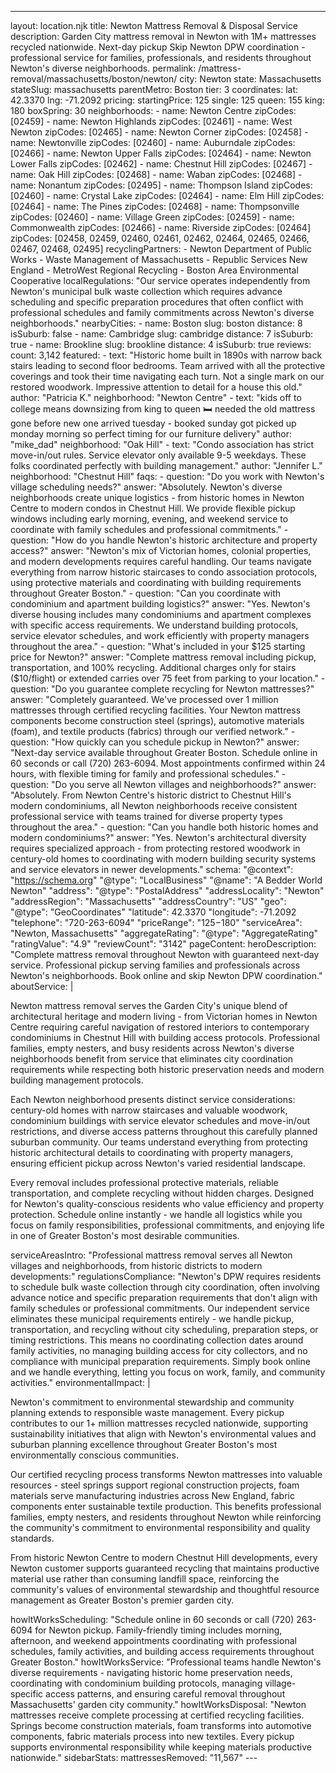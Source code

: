 ---
layout: location.njk
title: Newton Mattress Removal & Disposal Service
description: Garden City mattress removal in Newton with 1M+ mattresses recycled nationwide. Next-day pickup Skip Newton DPW coordination - professional service for families, professionals, and residents throughout Newton's diverse neighborhoods.
permalink: /mattress-removal/massachusetts/boston/newton/
city: Newton state: Massachusetts stateSlug: massachusetts parentMetro: Boston tier: 3 coordinates: lat: 42.3370 lng: -71.2092 pricing: startingPrice: 125 single: 125 queen: 155 king: 180 boxSpring: 30 neighborhoods: - name: Newton Centre zipCodes: [02459] - name: Newton Highlands zipCodes: [02461] - name: West Newton zipCodes: [02465] - name: Newton Corner zipCodes: [02458] - name: Newtonville zipCodes: [02460] - name: Auburndale zipCodes: [02466] - name: Newton Upper Falls zipCodes: [02464] - name: Newton Lower Falls zipCodes: [02462] - name: Chestnut Hill zipCodes: [02467] - name: Oak Hill zipCodes: [02468] - name: Waban zipCodes: [02468] - name: Nonantum zipCodes: [02495] - name: Thompson Island zipCodes: [02460] - name: Crystal Lake zipCodes: [02464] - name: Elm Hill zipCodes: [02464] - name: The Pines zipCodes: [02468] - name: Thompsonville zipCodes: [02460] - name: Village Green zipCodes: [02459] - name: Commonwealth zipCodes: [02466] - name: Riverside zipCodes: [02464] zipCodes: [02458, 02459, 02460, 02461, 02462, 02464, 02465, 02466, 02467, 02468, 02495] recyclingPartners: - Newton Department of Public Works - Waste Management of Massachusetts - Republic Services New England - MetroWest Regional Recycling - Boston Area Environmental Cooperative localRegulations: "Our service operates independently from Newton's municipal bulk waste collection which requires advance scheduling and specific preparation procedures that often conflict with professional schedules and family commitments across Newton's diverse neighborhoods." nearbyCities: - name: Boston slug: boston distance: 8 isSuburb: false - name: Cambridge slug: cambridge distance: 7 isSuburb: true - name: Brookline slug: brookline distance: 4 isSuburb: true reviews: count: 3,142 featured: - text: "Historic home built in 1890s with narrow back stairs leading to second floor bedrooms. Team arrived with all the protective coverings and took their time navigating each turn. Not a single mark on our restored woodwork. Impressive attention to detail for a house this old." author: "Patricia K." neighborhood: "Newton Centre" - text: "kids off to college means downsizing from king to queen 🛏️ needed the old mattress gone before new one arrived tuesday - booked sunday got picked up monday morning so perfect timing for our furniture delivery" author: "mike_dad" neighborhood: "Oak Hill" - text: "Condo association has strict move-in/out rules. Service elevator only available 9-5 weekdays. These folks coordinated perfectly with building management." author: "Jennifer L." neighborhood: "Chestnut Hill" faqs: - question: "Do you work with Newton's village scheduling needs?" answer: "Absolutely. Newton's diverse neighborhoods create unique logistics - from historic homes in Newton Centre to modern condos in Chestnut Hill. We provide flexible pickup windows including early morning, evening, and weekend service to coordinate with family schedules and professional commitments." - question: "How do you handle Newton's historic architecture and property access?" answer: "Newton's mix of Victorian homes, colonial properties, and modern developments requires careful handling. Our teams navigate everything from narrow historic staircases to condo association protocols, using protective materials and coordinating with building requirements throughout Greater Boston." - question: "Can you coordinate with condominium and apartment building logistics?" answer: "Yes. Newton's diverse housing includes many condominiums and apartment complexes with specific access requirements. We understand building protocols, service elevator schedules, and work efficiently with property managers throughout the area." - question: "What's included in your $125 starting price for Newton?" answer: "Complete mattress removal including pickup, transportation, and 100% recycling. Additional charges only for stairs ($10/flight) or extended carries over 75 feet from parking to your location." - question: "Do you guarantee complete recycling for Newton mattresses?" answer: "Completely guaranteed. We've processed over 1 million mattresses through certified recycling facilities. Your Newton mattress components become construction steel (springs), automotive materials (foam), and textile products (fabrics) through our verified network." - question: "How quickly can you schedule pickup in Newton?" answer: "Next-day service available throughout Greater Boston. Schedule online in 60 seconds or call (720) 263-6094. Most appointments confirmed within 24 hours, with flexible timing for family and professional schedules." - question: "Do you serve all Newton villages and neighborhoods?" answer: "Absolutely. From Newton Centre's historic district to Chestnut Hill's modern condominiums, all Newton neighborhoods receive consistent professional service with teams trained for diverse property types throughout the area." - question: "Can you handle both historic homes and modern condominiums?" answer: "Yes. Newton's architectural diversity requires specialized approach - from protecting restored woodwork in century-old homes to coordinating with modern building security systems and service elevators in newer developments." schema: "@context": "https://schema.org" "@type": "LocalBusiness" "@name": "A Bedder World Newton" "address": "@type": "PostalAddress" "addressLocality": "Newton" "addressRegion": "Massachusetts" "addressCountry": "US" "geo": "@type": "GeoCoordinates" "latitude": 42.3370 "longitude": -71.2092 "telephone": "720-263-6094" "priceRange": "$125-$180" "serviceArea": "Newton, Massachusetts" "aggregateRating": "@type": "AggregateRating" "ratingValue": "4.9" "reviewCount": "3142" pageContent: heroDescription: "Complete mattress removal throughout Newton with guaranteed next-day service. Professional pickup serving families and professionals across Newton's neighborhoods. Book online and skip Newton DPW coordination." aboutService: | <p>Newton mattress removal serves the Garden City's unique blend of architectural heritage and modern living - from Victorian homes in Newton Centre requiring careful navigation of restored interiors to contemporary condominiums in Chestnut Hill with building access protocols. Professional families, empty nesters, and busy residents across Newton's diverse neighborhoods benefit from service that eliminates city coordination requirements while respecting both historic preservation needs and modern building management protocols.</p> <p>Each Newton neighborhood presents distinct service considerations: century-old homes with narrow staircases and valuable woodwork, condominium buildings with service elevator schedules and move-in/out restrictions, and diverse access patterns throughout this carefully planned suburban community. Our teams understand everything from protecting historic architectural details to coordinating with property managers, ensuring efficient pickup across Newton's varied residential landscape.</p> <p>Every removal includes professional protective materials, reliable transportation, and complete recycling without hidden charges. Designed for Newton's quality-conscious residents who value efficiency and property protection. Schedule online instantly - we handle all logistics while you focus on family responsibilities, professional commitments, and enjoying life in one of Greater Boston's most desirable communities.</p> serviceAreasIntro: "Professional mattress removal serves all Newton villages and neighborhoods, from historic districts to modern developments:" regulationsCompliance: "Newton's DPW requires residents to schedule bulk waste collection through city coordination, often involving advance notice and specific preparation requirements that don't align with family schedules or professional commitments. Our independent service eliminates these municipal requirements entirely - we handle pickup, transportation, and recycling without city scheduling, preparation steps, or timing restrictions. This means no coordinating collection dates around family activities, no managing building access for city collectors, and no compliance with municipal preparation requirements. Simply book online and we handle everything, letting you focus on work, family, and community activities." environmentalImpact: | <p>Newton's commitment to environmental stewardship and community planning extends to responsible waste management. Every pickup contributes to our 1+ million mattresses recycled nationwide, supporting sustainability initiatives that align with Newton's environmental values and suburban planning excellence throughout Greater Boston's most environmentally conscious communities.</p> <p>Our certified recycling process transforms Newton mattresses into valuable resources - steel springs support regional construction projects, foam materials serve manufacturing industries across New England, fabric components enter sustainable textile production. This benefits professional families, empty nesters, and residents throughout Newton while reinforcing the community's commitment to environmental responsibility and quality standards.</p> <p>From historic Newton Centre to modern Chestnut Hill developments, every Newton customer supports guaranteed recycling that maintains productive material use rather than consuming landfill space, reinforcing the community's values of environmental stewardship and thoughtful resource management as Greater Boston's premier garden city.</p> howItWorksScheduling: "Schedule online in 60 seconds or call (720) 263-6094 for Newton pickup. Family-friendly timing includes morning, afternoon, and weekend appointments coordinating with professional schedules, family activities, and building access requirements throughout Greater Boston." howItWorksService: "Professional teams handle Newton's diverse requirements - navigating historic home preservation needs, coordinating with condominium building protocols, managing village-specific access patterns, and ensuring careful removal throughout Massachusetts' garden city community." howItWorksDisposal: "Newton mattresses receive complete processing at certified recycling facilities. Springs become construction materials, foam transforms into automotive components, fabric materials process into new textiles. Every pickup supports environmental responsibility while keeping materials productive nationwide." sidebarStats: mattressesRemoved: "11,567" ---